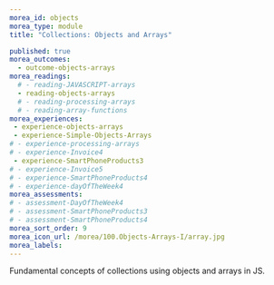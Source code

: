 ```yaml
---
morea_id: objects
morea_type: module
title: "Collections: Objects and Arrays"

published: true
morea_outcomes: 
  - outcome-objects-arrays
morea_readings: 
  # - reading-JAVASCRIPT-arrays
  - reading-objects-arrays
  # - reading-processing-arrays
  # - reading-array-functions
morea_experiences:
 - experience-objects-arrays
 - experience-Simple-Objects-Arrays
# - experience-processing-arrays
# - experience-Invoice4
 - experience-SmartPhoneProducts3
# - experience-Invoice5
# - experience-SmartPhoneProducts4
# - experience-dayOfTheWeek4
morea_assessments:
# - assessment-DayOfTheWeek4
# - assessment-SmartPhoneProducts3
# - assessment-SmartPhoneProducts4 
morea_sort_order: 9
morea_icon_url: /morea/100.Objects-Arrays-I/array.jpg
morea_labels: 
---
```



Fundamental concepts of collections using objects and arrays in JS.